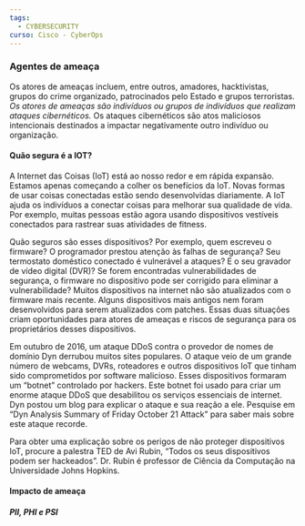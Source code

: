 ```yaml
---
tags:
  - CYBERSECURITY
curso: Cisco - CyberOps
---
```

### Agentes de ameaça
Os atores de ameaças incluem, entre outros, amadores, hacktivistas, grupos do crime organizado, patrocinados pelo Estado e grupos terroristas. *Os atores de ameaças são indivíduos ou grupos de indivíduos que realizam ataques cibernéticos.* Os ataques cibernéticos são atos maliciosos intencionais destinados a impactar negativamente outro indivíduo ou organização.

#### Quão segura é a IOT?
A Internet das Coisas (IoT) está ao nosso redor e em rápida expansão. Estamos apenas começando a colher os benefícios da IoT. Novas formas de usar coisas conectadas estão sendo desenvolvidas diariamente. A IoT ajuda os indivíduos a conectar coisas para melhorar sua qualidade de vida. Por exemplo, muitas pessoas estão agora usando dispositivos vestíveis conectados para rastrear suas atividades de fitness.

Quão seguros são esses dispositivos? Por exemplo, quem escreveu o firmware? O programador prestou atenção às falhas de segurança? Seu termostato doméstico conectado é vulnerável a ataques? E o seu gravador de vídeo digital (DVR)? Se forem encontradas vulnerabilidades de segurança, o firmware no dispositivo pode ser corrigido para eliminar a vulnerabilidade? Muitos dispositivos na internet não são atualizados com o firmware mais recente. Alguns dispositivos mais antigos nem foram desenvolvidos para serem atualizados com patches. Essas duas situações criam oportunidades para atores de ameaças e riscos de segurança para os proprietários desses dispositivos.

Em outubro de 2016, um ataque DDoS contra o provedor de nomes de domínio Dyn derrubou muitos sites populares. O ataque veio de um grande número de webcams, DVRs, roteadores e outros dispositivos IoT que tinham sido comprometidos por software malicioso. Esses dispositivos formaram um “botnet” controlado por hackers. Este botnet foi usado para criar um enorme ataque DDoS que desabilitou os serviços essenciais de internet. Dyn postou um blog para explicar o ataque e sua reação a ele. Pesquise em “Dyn Analysis Summary of Friday October 21 Attack” para saber mais sobre este ataque recorde.

Para obter uma explicação sobre os perigos de não proteger dispositivos IoT, procure a palestra TED de Avi Rubin, “Todos os seus dispositivos podem ser hackeados”. Dr. Rubin é professor de Ciência da Computação na Universidade Johns Hopkins.

#### Impacto de ameaça
##### PII, PHI e PSI
